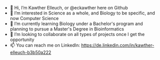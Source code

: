 - 👋 Hi, I’m Kawther Elleuch, or @eckawther here on Github
- 👀 I’m interested in Science as a whole, and Biology to be specific, and now Computer Science
- 🌱 I’m currently learning Biology under a Bachelor's program and planning to pursue a Master's Degree in Bioinformatics
- 💞️ I’m looking to collaborate on all types of projects once I get the opportunity
- 📫 You can reach me on
                  LinkedIn: https://de.linkedin.com/in/kawther-elleuch-b3b50a222

<!---
eckawther/eckawther is a ✨ special ✨ repository because its `README.md` (this file) appears on your GitHub profile.
You can click the Preview link to take a look at your changes.
--->
